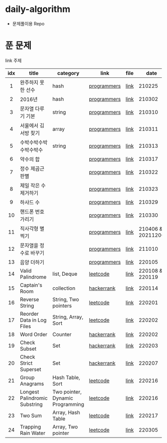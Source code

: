 # daily-algorithm
- 문제풀이용 Repo

# 푼 문제
 link 주제 

| idx  | title                          | category    | link                                                         | file                                                       | date |
| :--: | ----------------------------- | ----------- | ------------------------------------------------------------ | ------------------------------------------------------------ | ---- |
|  1  | 완주하지 못한 선수                  | hash       | [programmers](https://programmers.co.kr/learn/courses/30/lessons/42576)      | [link](https://github.com/prograsshopper/daily-algorithm/blob/main/programmers/year_2021/20210225_hash.py) | 210225    |
|  2  | 2016년                 | hash       | [programmers](https://programmers.co.kr/learn/courses/30/lessons/12901)      | [link](https://github.com/prograsshopper/daily-algorithm/commit/ee49b56df4d1486cc9f839502ab267b06ce7ab79) | 210302    |
|  3  | 문자열 다루기 기본               | string       | [programmers](https://programmers.co.kr/learn/courses/30/lessons/12918)      | [link](https://github.com/prograsshopper/daily-algorithm/commit/ee49b56df4d1486cc9f839502ab267b06ce7ab79) | 210310    |
|  4  | 서울에서 김서방 찾기           | array       | [programmers](https://programmers.co.kr/learn/courses/30/lessons/12919)      | [link](https://github.com/prograsshopper/daily-algorithm/blob/main/programmers/year_2021/20210311_arr.py) | 210311    |
|  5  |  수박수박수박수박수박수              | string       | [programmers](https://programmers.co.kr/learn/courses/30/lessons/12922)      | [link]() | 210313    |
|  6  | 약수의 합               |        | [programmers](https://programmers.co.kr/learn/courses/30/lessons/12928)      | [link](https://github.com/prograsshopper/daily-algorithm/blob/main/programmers/year_2021/20210317_sum_of_factors.py) | 210317    |
|  7  | 정수 제곱근 판별               |        | [programmers](https://programmers.co.kr/learn/courses/30/lessons/12934)      | [link](https://github.com/prograsshopper/daily-algorithm/blob/main/programmers/year_2021/20210322.py) | 210322    |
|  8  | 제일 작은 수 제거하기               |        | [programmers](https://programmers.co.kr/learn/courses/30/lessons/12935)      | [link](https://github.com/prograsshopper/daily-algorithm/blob/main/programmers/year_2021/20210323.py) | 210323    |
|  9  | 하샤드 수               |       | [programmers](https://programmers.co.kr/learn/courses/30/lessons/12947)      | [link](https://github.com/prograsshopper/daily-algorithm/blob/main/programmers/year_2021/20210329.py) | 210329    |
| 10  | 핸드폰 번호 가리기               |        | [programmers](https://programmers.co.kr/learn/courses/30/lessons/12947)      | [link](https://github.com/prograsshopper/daily-algorithm/blob/main/programmers/year_2021/20210330.py) | 210330    |
| 11  | 직사각형 별찍기               |        | [programmers](https://programmers.co.kr/learn/courses/30/lessons/12969)      | [link](https://github.com/prograsshopper/daily-algorithm/blob/main/programmers/year_2021/20210406.py) | 210406 & 20211206    |
| 12  | 문자열을 정수로 바꾸기               |        | [programmers](https://programmers.co.kr/learn/courses/30/lessons/12925)      | [link](https://github.com/prograsshopper/daily-algorithm/blob/main/programmers/year_2021/20211010.py) | 211010    |
| 13  | 음양 더하기               |        | [programmers](https://programmers.co.kr/learn/courses/30/lessons/76501)      | [link](https://github.com/prograsshopper/daily-algorithm/blob/main/programmers/year_2022/20220105.py) | 220105    |
| 14  | Valid Palindrome               | list, Deque       | [leetcode](https://leetcode.com/problems/valid-palindrome/)      | [link](https://github.com/prograsshopper/daily-algorithm/blob/main/leetcode/20220108.py) | 220108 & 220119  |
| 15  | Captain's Room               | collection       | [hackerrank](https://www.hackerrank.com/contests/udacity-dt-ps3/challenges/py-the-captains-room)      | [link](https://github.com/prograsshopper/daily-algorithm/blob/main/hackerrank/20220114.py) | 220114    |
| 16  | Reverse String               | String, Two pointers       | [leetcode](https://leetcode.com/problems/reverse-string/)      | [link](https://github.com/prograsshopper/daily-algorithm/blob/main/leetcode/20220201.py) | 220201    |
| 17  | Reorder Data in Log Files               | String, Array, Sort    | [leetcode](https://leetcode.com/problems/reorder-data-in-log-files/)      | [link](https://github.com/prograsshopper/daily-algorithm/blob/main/leetcode/20220202.py) | 220202    |
| 18  | Word Order               | Counter    | [hackerrank](https://www.hackerrank.com/contests/udacity-dt-ps3/challenges/word-order/problem)      | [link](https://github.com/prograsshopper/daily-algorithm/blob/main/hackerrank/20220202.py) | 220202    |
| 19  | Check Subset               | Set    | [hackerrank](https://www.hackerrank.com/contests/udacity-dt-ps3/challenges/py-check-subset)      | [link](https://github.com/prograsshopper/daily-algorithm/blob/main/hackerrank/20220203.py) | 220203    |
| 20  | Check Strict Superset               | Set    | [hackerrank](https://www.hackerrank.com/contests/udacity-dt-ps3/challenges/py-check-strict-superset)      | [link](https://github.com/prograsshopper/daily-algorithm/blob/main/hackerrank/20220207.py) | 220207    |
| 21  | Group Anagrams               | Hash Table, Sort    | [leetcode](https://leetcode.com/problems/group-anagrams/)      | [link](https://github.com/prograsshopper/daily-algorithm/blob/main/leetcode/20220216_1.py) | 220216    |
| 22  | Longest Palindromic Substring        | Two pointer, Dynamic Programming    | [leetcode](https://leetcode.com/problems/longest-palindromic-substring/)      | [link](https://github.com/prograsshopper/daily-algorithm/blob/main/leetcode/20220216_2.py) | 220216    |
| 23  | Two Sum        |  Array, Hash Table   | [leetcode](https://leetcode.com/problems/two-sum/)      | [link](https://github.com/prograsshopper/daily-algorithm/blob/main/leetcode/20220217.py) | 220217    |
| 24  | Trapping Rain Water        |  Array, Two pointer   | [leetcode](https://leetcode.com/problems/trapping-rain-water/)      | [link](https://github.com/prograsshopper/daily-algorithm/blob/main/leetcode/20220305.py) | 220305    |